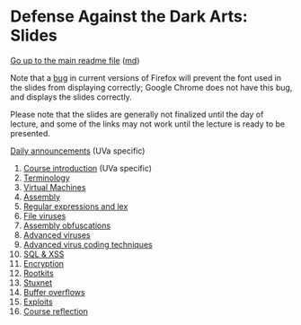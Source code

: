 Defense Against the Dark Arts: Slides
=====================================

[Go up to the main readme file](../readme.html) ([md](../readme.md))

Note that a [bug](https://bugzilla.mozilla.org/show_bug.cgi?id=760436)
in current versions of Firefox will prevent the font used in the
slides from displaying correctly; Google Chrome does not have this
bug, and displays the slides correctly.

Please note that the slides are generally not finalized until the day
of lecture, and some of the links may not work until the lecture is
ready to be presented.

[Daily announcements](../uva/daily-announcements.html#/) (UVa specific)

1.  [Course introduction](01-intro.html#/) (UVa specific)
2.  [Terminology](02-terminology.html#/)
3.  [Virtual Machines](03-vms.html#/)
4.  [Assembly](04-assembly.html#/)
5.  [Regular expressions and lex](05-re-and-lex.html#/)
6.  [File viruses](06-file-viruses.html#/)
7.  [Assembly obfuscations](07-obfuscations.html#/)
8.  [Advanced viruses](08-advanced-viruses.html#/)
9.  [Advanced virus coding techniques](09-adv-code-tech.html#/)
10. [SQL & XSS](10-sql-and-xss.html#/)
11. [Encryption](11-encryption.html#/)
12. [Rootkits](12-rootkits.html#/)
13. [Stuxnet](13-stuxnet.html#/)
14. [Buffer overflows](14-buffer-overflows.html#/)
15. [Exploits](15-exploits.html#/)
16. [Course reflection](course-reflection.html#/)
